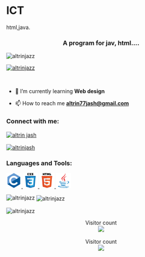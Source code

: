 # ICT
html,java.
<h3 align="center">A program for jav, html....</h3>

<p align="left"> <img src="https://komarev.com/ghpvc/?username=altrinjazz&label=Profile%20views&color=0e75b6&style=flat" alt="altrinjazz" /> </p>

<p align="left"> <a href="https://github.com/ryo-ma/github-profile-trophy"><img src="https://github-profile-trophy.vercel.app/?username=altrinjazz" alt="altrinjazz" /></a> </p>

<p align="left"> <a href="https://twitter.com/" target="blank"><img src="https://img.shields.io/twitter/follow/?logo=twitter&style=for-the-badge" alt="" /></a> </p>

- 🌱 I’m currently learning **Web design**

- 📫 How to reach me **altrin77jash@gmail.com**

<h3 align="left">Connect with me:</h3>

<p align="left">

<a href="https://fb.com/altrin jash" target="blank"><img align="center" src="https://raw.githubusercontent.com/rahuldkjain/github-profile-readme-generator/master/src/images/icons/Social/facebook.svg" alt="altrin jash" height="30" width="40" /></a>

<a href="https://instagram.com/altrinjash" target="blank"><img align="center" src="https://raw.githubusercontent.com/rahuldkjain/github-profile-readme-generator/master/src/images/icons/Social/instagram.svg" alt="altrinjash" height="30" width="40" /></a>

</p>

<h3 align="left">Languages and Tools:</h3>

<p align="left"> <a href="https://www.cprogramming.com/" target="_blank" rel="noreferrer"> <img src="https://raw.githubusercontent.com/devicons/devicon/master/icons/c/c-original.svg" alt="c" width="40" height="40"/> </a> <a href="https://www.w3schools.com/css/" target="_blank" rel="noreferrer"> <img src="https://raw.githubusercontent.com/devicons/devicon/master/icons/css3/css3-original-wordmark.svg" alt="css3" width="40" height="40"/> </a> <a href="https://www.w3.org/html/" target="_blank" rel="noreferrer"> <img src="https://raw.githubusercontent.com/devicons/devicon/master/icons/html5/html5-original-wordmark.svg" alt="html5" width="40" height="40"/> </a> <a href="https://www.java.com" target="_blank" rel="noreferrer"> <img src="https://raw.githubusercontent.com/devicons/devicon/master/icons/java/java-original.svg" alt="java" width="40" height="40"/> </a> </p>

<p><img align="left" src="https://github-readme-stats.vercel.app/api/top-langs?username=altrinjazz&show_icons=true&locale=en&layout=compact" alt="altrinjazz" /></p>

<p>&nbsp;<img align="center" src="https://github-readme-stats.vercel.app/api?username=altrinjazz&show_icons=true&locale=en" alt="altrinjazz" /></p>

<p><img align="center" src="https://github-readme-streak-stats.herokuapp.com/?user=altrinjazz&" alt="altrinjazz" /></p>

<p align="center"> 
  Visitor count<br>
  <img src="https://profile-counter.glitch.me/insolitum/count.svg" />
</p>
<p align="center"> 
  Visitor count<br>
  <img src="https://profile-counter.glitch.me/insolitum/count.svg" />
</p>
